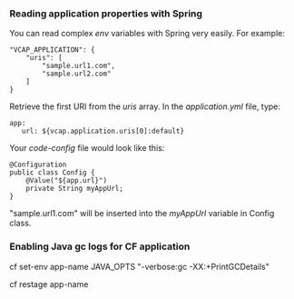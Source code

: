 ### Reading application properties with Spring
You can read complex _env_ variables with Spring very easily. For example:

```
"VCAP_APPLICATION": {
    "uris": [
        "sample.url1.com",
        "sample.url2.com"
    ]
}
```
Retrieve the first URI from the _uris_ array. In the _application.yml_ file, type:
```
app:
   url: ${vcap.application.uris[0]:default}
```

Your _code-config_ file would look like this:
```
@Configuration
public class Config {
    @Value("${app.url}")
    private String myAppUrl;
}
```
"sample.url1.com" will be inserted into the _myAppUrl_ variable in Config class.

### Enabling Java gc logs for CF application

cf set-env app-name JAVA_OPTS "-verbose:gc -XX:+PrintGCDetails"

cf restage app-name


